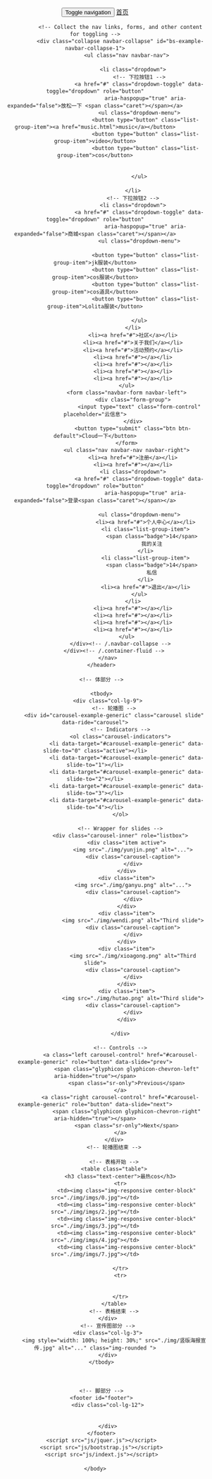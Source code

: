 <!DOCTYPE html>
<html>
	<head>
		<meta charset="utf-8" />
		<meta http-equiv="X-UA-Compatible" content="IE=edge" />
		<meta name="viewport" content="width=device-width, initial-scale=1.0" />
		<title></title>
		<script src="https://cdn.staticfile.org/jquery/1.10.2/jquery.min.js">
		<link href="https://cdn.staticfile.org/twitter-bootstrap/3.3.7/css/bootstrap.min.css" rel="stylesheet">
		<script src="https://cdn.staticfile.org/jquery/2.1.1/jquery.min.js"></script>
		<script src="https://cdn.staticfile.org/twitter-bootstrap/3.3.7/js/bootstrap.min.js"></script>
		<!-- 站点图标 -->
		<link rel="shortcut icon" href="./img/logo.ico" type="image/x-icon">
	</head>
	<body>
		<!-- 头部分 -->
		<header id="header">
			<!-- 导航栏 -->
			<nav class="navbar navbar-inverse">
				<div class="container-fluid">
					<!-- Brand and toggle get grouped for better mobile display -->
					<div class="navbar-header">
						<button type="button" class="navbar-toggle collapsed" data-toggle="collapse"
							data-target="#bs-example-navbar-collapse-1" aria-expanded="false">
							<span class="sr-only">Toggle navigation</span>
							<span class="icon-bar"></span>
							<span class="icon-bar"></span>
							<span class="icon-bar"></span>
						</button>
						<a class="navbar-brand" href="#">首页</a>
					</div>

					<!-- Collect the nav links, forms, and other content for toggling -->
					<div class="collapse navbar-collapse" id="bs-example-navbar-collapse-1">
						<ul class="nav navbar-nav">

							<li class="dropdown">
								<!-- 下拉按钮1 -->
								<a href="#" class="dropdown-toggle" data-toggle="dropdown" role="button"
									aria-haspopup="true" aria-expanded="false">放松一下 <span class="caret"></span></a>
								<ul class="dropdown-menu">
									<button type="button" class="list-group-item"><a href="music.html">music</a></button>
									<button type="button" class="list-group-item">video</button>
									<button type="button" class="list-group-item">cos</button>


								</ul>

							</li>
							<!-- 下拉按钮2 -->
							<li class="dropdown">
								<a href="#" class="dropdown-toggle" data-toggle="dropdown" role="button"
									aria-haspopup="true" aria-expanded="false">商城<span class="caret"></span></a>
								<ul class="dropdown-menu">

									<button type="button" class="list-group-item">jk服装</button>
									<button type="button" class="list-group-item">cos服装</button>
									<button type="button" class="list-group-item">cos道具</button>
									<button type="button" class="list-group-item">Lolita服装</button>

								</ul>
							</li>
							<li><a href="#">社区</a></li>
							<li><a href="#">关于我们</a></li>
							<li><a href="#">活动预约</a></li>
							<li><a href="#"></a></li>
							<li><a href="#"></a></li>
							<li><a href="#"></a></li>
							<li><a href="#"></a></li>
						</ul>
						<form class="navbar-form navbar-left">
							<div class="form-group">
								<input type="text" class="form-control" placeholder="云信息">
							</div>
							<button type="submit" class="btn btn-default">Cloud一下</button>
						</form>
						<ul class="nav navbar-nav navbar-right">
							<li><a href="#">注册</a></li>
							<li><a href="#"></a></li>
							<li class="dropdown">
								<a href="#" class="dropdown-toggle" data-toggle="dropdown" role="button"
									aria-haspopup="true" aria-expanded="false">登录<span class="caret"></span></a>

								<ul class="dropdown-menu">
									<li><a href="#">个人中心</a></li>
									<li class="list-group-item">
										<span class="badge">14</span>
										我的关注
									</li>
									<li class="list-group-item">
										<span class="badge">14</span>
										私信
									</li>
									<li><a href="#">退出</a></li>
								</ul>
							</li>
							<li><a href="#"></a></li>
							<li><a href="#"></a></li>
							<li><a href="#"></a></li>
							<li><a href="#"></a></li>
						</ul>
					</div><!-- /.navbar-collapse -->
				</div><!-- /.container-fluid -->
			</nav>
		</header>

		<!-- 体部分 -->

		<tbody>
			<div class="col-lg-9">
				<!-- 轮播图 -->
				<div id="carousel-example-generic" class="carousel slide" data-ride="carousel">
					<!-- Indicators -->
					<ol class="carousel-indicators">
						<li data-target="#carousel-example-generic" data-slide-to="0" class="active"></li>
						<li data-target="#carousel-example-generic" data-slide-to="1"></li>
						<li data-target="#carousel-example-generic" data-slide-to="2"></li>
						<li data-target="#carousel-example-generic" data-slide-to="3"></li>
						<li data-target="#carousel-example-generic" data-slide-to="4"></li>
					</ol>

					<!-- Wrapper for slides -->
					<div class="carousel-inner" role="listbox">
						<div class="item active">
							<img src="./img/yunjin.png" alt="...">
							<div class="carousel-caption">
							</div>
						</div>
						<div class="item">
							<img src="./img/ganyu.png" alt="...">
							<div class="carousel-caption">
							</div>
						</div>
						<div class="item">
							<img src="./img/wendi.png" alt="Third slide">
							<div class="carousel-caption">
							</div>
						</div>
						<div class="item">
							<img src="./img/xioagong.png" alt="Third slide">
							<div class="carousel-caption">
							</div>
						</div>
						<div class="item">
							<img src="./img/hutao.png" alt="Third slide">
							<div class="carousel-caption">
							</div>
						</div>

					</div>

					<!-- Controls -->
					<a class="left carousel-control" href="#carousel-example-generic" role="button" data-slide="prev">
						<span class="glyphicon glyphicon-chevron-left" aria-hidden="true"></span>
						<span class="sr-only">Previous</span>
					</a>
					<a class="right carousel-control" href="#carousel-example-generic" role="button" data-slide="next">
						<span class="glyphicon glyphicon-chevron-right" aria-hidden="true"></span>
						<span class="sr-only">Next</span>
					</a>
				</div>
				<!-- 轮播图结束 -->

				<!-- 表格开始 -->
				<table class="table">
					<h3 class="text-center">最热cos</h3>
					<tr>
						<td><img class="img-responsive center-block" src="./img/imgs/0.jpg"></td>
						<td><img class="img-responsive center-block" src="./img/imgs/2.jpg"></td>
						<td><img class="img-responsive center-block" src="./img/imgs/3.jpg"></td>
						<td><img class="img-responsive center-block" src="./img/imgs/4.jpg"></td>
						<td><img class="img-responsive center-block" src="./img/imgs/7.jpg"></td>

					</tr>
					<tr>


					</tr>
				</table>
				<!-- 表格结束 -->
			</div>
			<!-- 宣传图部分 -->
			<div class="col-lg-3">
				<img style="width: 100%; height: 30%;" src="./img/竖版海报宣传.jpg" alt="..." class="img-rounded ">
			</div>
		</tbody>



		<!-- 脚部分 -->
		<footer id="footer">
			<div class="col-lg-12">


			</div>
		</footer>
		<script src="js/jquer.js"></script>
		<script src="js/bootstrap.js"></script>
		<script src="js/indext.js"></script>

	</body>
</html>
